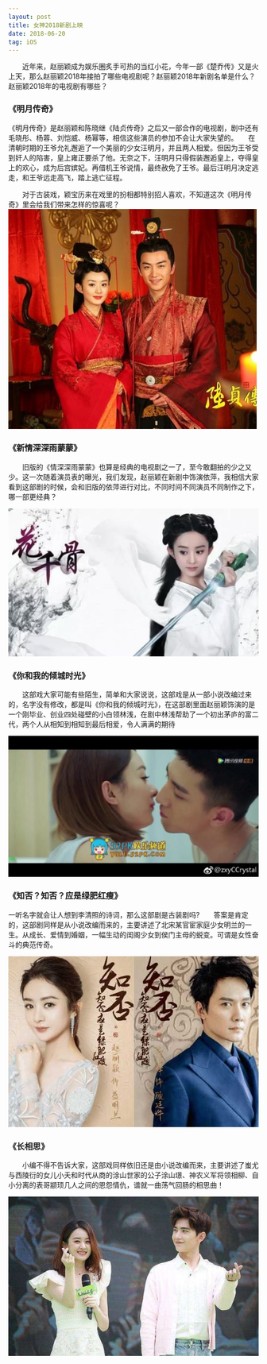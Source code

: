 ```yaml
---
layout: post
title: 女神2018新剧上映
date: 2018-06-20 
tag: iOS
---
```


　　近年来，赵丽颖成为娱乐圈炙手可热的当红小花，今年一部《楚乔传》又是火上天，那么赵丽颖2018年接拍了哪些电视剧呢？赵丽颖2018年新剧名单是什么？赵丽颖2018年的电视剧有哪些？
### 《明月传奇》

《明月传奇》是赵丽颖和陈晓继《陆贞传奇》之后又一部合作的电视剧，剧中还有毛晓彤、杨蓉、刘恺威、杨幂等，相信这些演员的参加不会让大家失望的。　　在清朝时期的王爷允礼邂逅了一个美丽的少女汪明月，并且两人相爱。但因为王爷受到奸人的陷害，皇上雍正要杀了他。无奈之下，汪明月只得假装邂逅皇上，夺得皇上的欢心，成为后宫嫔妃。再借机王爷说情，最终赦免了王爷。最后汪明月决定逃走，和王爷远走高飞，踏上逃亡征程。

　　对于古装戏，颖宝历来在戏里的扮相都特别招人喜欢，不知道这次《明月传奇》里会给我们带来怎样的惊喜呢？
![](/images/posts/20.jpg )

### 《新情深深雨蒙蒙》

　　旧版的《情深深雨蒙蒙》也算是经典的电视剧之一了，至今敢翻拍的少之又少。这一次随着演员表的曝光，我们发现，赵丽颖在新剧中饰演依萍，我相信大家看到这部剧的时候，会和旧版的依萍进行对比，不同时间不同演员不同制作之下，哪一部更经典？
  
  ![](/images/posts/22.jpg )

### 《你和我的倾城时光》

　　这部戏大家可能有些陌生，简单和大家说说，这部戏是从一部小说改编过来的，名字没有修改，都是叫《你和我的倾城时光》，在这部剧里面赵丽颖饰演的是一个刚毕业、创业四处碰壁的小白领林浅，在剧中林浅帮助了一个初出茅庐的富二代，两个人从相知到相知到最后相爱，令人满满的期待  
  
  ![](/images/posts/28.jpg )  
### 《知否？知否？应是绿肥红瘦》

一听名字就会让人想到李清照的诗词，那么这部剧是古装剧吗?　　答案是肯定的，这部剧同样是从小说改编而来的，主要讲述了北宋某官宦家庭少女明兰的一生。从成长、爱情到婚姻，一幅生动的闺阁少女到侯门主母的蜕变。可谓是女性奋斗的典范传奇。


  ![](/images/posts/27.jpg )
### 《长相思》

　　小编不得不告诉大家，这部戏同样依旧还是由小说改编而来，主要讲述了蚩尤与西陵衍的女儿小夭和时代从商的涂山世家的公子涂山璟、神农义军将领相柳、自小分离的表哥颛顼几人之间的恩怨情仇，谱就一曲荡气回肠的相思曲！
  
   ![](/images/posts/26.jpg )

